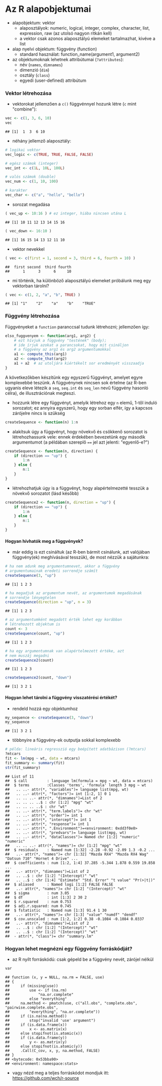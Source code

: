 # Az R alapobjektumai

- alapobjektum: vektor
    - alaposztályok: numeric, logical, integer, complex, character, list, expression, raw (az utolsó nagyon ritkán kell)
    - a vektor csak azonos alaposztályú elemeket tartalmazhat, kivéve a list
- alap nyelvi objektum: függvény (function)
    - standard használat: function_name(argument1, argument2)
- az objektumoknak lehetnek attribútumai (`?attributes`):
    - név (`names`, `dimnames`)  
    - dimenzió (`dim`)   
    - osztály (`class`)    
    - egyedi (user-defined) attribútum

### Vektor létrehozása

- vektorokat jellemzően a `c()` függvénnyel hozunk létre (`c` mint "combine"):

```r
vec <- c(1, 3, 6, 10)
vec
```

```
## [1]  1  3  6 10
```

- néhány jellemző alaposztály:

```r
# logikai vektor
vec_logic <- c(TRUE, TRUE, FALSE, FALSE)

# egész számok (integer)
vec_int <- c(1L, 10L, 100L)

# valós számok (double)
vec_num <- c(1, 10, 100)

# karakter
vec_char <- c("a", "hello", "bello")
```

- sorozat megadása

```r
( vec_up <- 10:16 ) # ez integer, hiába nincsen utána L
```

```
## [1] 10 11 12 13 14 15 16
```

```r
( vec_down <- 16:10 )
```

```
## [1] 16 15 14 13 12 11 10
```

- vektor nevekkel

```r
( vec <- c(first = 1, second = 3, third = 6, fourth = 10) )
```

```
##  first second  third fourth 
##      1      3      6     10
```

- mi történik, ha különböző alaposztályú elemeket próbálunk meg egy vektorban tárolni?

```r
( vec <- c(1, 2, "a", "b", TRUE) )
```

```
## [1] "1"    "2"    "a"    "b"    "TRUE"
```


### Függvény létrehozása

Függvényeket a `function` paranccsal tudunk létrehozni; jellemzően így:

```r
elso_fuggvenyem <- function(arg1, arg2) {
    # ezt hívjuk a függvény "testének" (body);
    # ide írjuk azokat a parancsokat, hogy mit csináljon
    # a függvény az arg1 és arg2 argumentumokkal
    a1 <- compute_this(arg1)
    a2 <- compute_that(arg2)
    a1 + a2  # az utoljára kiértékelt sor eredményét visszaadja
}
```

A következőkben készítünk egy egyszerű függvényt, amelyet egyre komplexebbé 
teszünk. A függvénynek nincsen sok értelme (az R-ben ugyanis eleve létezik a 
`seq`, `seq.int` és `seq_len` nevű függvény hasonló célra), de illusztrációnak
megteszi.

- hozzunk létre egy függvényt, amelyik létrehoz egy `n` elemű, 1-től induló 
sorozatot; ez annyira egyszerű, hogy egy sorban elfér, így a kapcsos zárójelre 
nincs is szükség

```r
createSequence <- function(n) 1:n
```

- alakítsuk úgy a függvényt, hogy növekvő és csökkenő sorozatot is 
létrehozhassunk vele: ennek érdekében bevezetünk egy második argumentumot 
(a példában szereplő `==` jel azt jelenti: "egyenlő-e?")

```r
createSequence <- function(n, direction) {
    if (direction == "up") {  
        1:n
    } else {
        n:1
    }
}
```

- létrehozhatjuk úgy is a függvényt, hogy alapértelmezetté tesszük a növekvő
sorozatot (lásd később)

```r
createSequence2 <- function(n, direction = "up") {
    if (direction == "up") {   
        1:n
    } else {
        n:1
    }
}
```

#### Hogyan hívhatók meg a függvények?
- már eddig is ezt csináltuk (az R-ben bármit csinálunk, azt valójában függvény(ek) meghívásával tesszük), de most nézzük a sajátunkra:

```r
# ha nem adunk meg argumentumnevet, akkor a függvény 
# argumentumainak eredeti sorrendje számít
createSequence(3, "up")
```

```
## [1] 1 2 3
```

```r
# ha megadjuk az argumentum nevét, az argumentumok megadásának
# sorrendje lényegtelen
createSequence(direction = "up", n = 3)
```

```
## [1] 1 2 3
```

```r
# az argumentumként megadott érték lehet egy korábban
# létrehozott objektum is
count <- 3
createSequence(count, "up")
```

```
## [1] 1 2 3
```

```r
# ha egy argumentumnak van alapértelmezett értéke, azt
# nem muszáj megadni
createSequence2(count)
```

```
## [1] 1 2 3
```

```r
createSequence2(count, "down")
```

```
## [1] 3 2 1
```

#### Hogyan lehet tárolni a függvény visszatérési értékét?
- rendeld hozzá egy objektumhoz

```r
my_sequence <- createSequence(3, "down")
my_sequence
```

```
## [1] 3 2 1
```

- többnyire a függvény-ek outputja sokkal komplexebb

```r
# példa: lineáris regresszió egy beépített adatbázison (?mtcars)
?mtcars
fit <- lm(mpg ~ wt, data = mtcars)
fit_summary <- summary(fit)
str(fit_summary)
```

```
## List of 11
##  $ call         : language lm(formula = mpg ~ wt, data = mtcars)
##  $ terms        :Classes 'terms', 'formula' length 3 mpg ~ wt
##   .. ..- attr(*, "variables")= language list(mpg, wt)
##   .. ..- attr(*, "factors")= int [1:2, 1] 0 1
##   .. .. ..- attr(*, "dimnames")=List of 2
##   .. .. .. ..$ : chr [1:2] "mpg" "wt"
##   .. .. .. ..$ : chr "wt"
##   .. ..- attr(*, "term.labels")= chr "wt"
##   .. ..- attr(*, "order")= int 1
##   .. ..- attr(*, "intercept")= int 1
##   .. ..- attr(*, "response")= int 1
##   .. ..- attr(*, ".Environment")=<environment: 0xdd3f0e0> 
##   .. ..- attr(*, "predvars")= language list(mpg, wt)
##   .. ..- attr(*, "dataClasses")= Named chr [1:2] "numeric" "numeric"
##   .. .. ..- attr(*, "names")= chr [1:2] "mpg" "wt"
##  $ residuals    : Named num [1:32] -2.28 -0.92 -2.09 1.3 -0.2 ...
##   ..- attr(*, "names")= chr [1:32] "Mazda RX4" "Mazda RX4 Wag" "Datsun 710" "Hornet 4 Drive" ...
##  $ coefficients : num [1:2, 1:4] 37.285 -5.344 1.878 0.559 19.858 ...
##   ..- attr(*, "dimnames")=List of 2
##   .. ..$ : chr [1:2] "(Intercept)" "wt"
##   .. ..$ : chr [1:4] "Estimate" "Std. Error" "t value" "Pr(>|t|)"
##  $ aliased      : Named logi [1:2] FALSE FALSE
##   ..- attr(*, "names")= chr [1:2] "(Intercept)" "wt"
##  $ sigma        : num 3.05
##  $ df           : int [1:3] 2 30 2
##  $ r.squared    : num 0.753
##  $ adj.r.squared: num 0.745
##  $ fstatistic   : Named num [1:3] 91.4 1 30
##   ..- attr(*, "names")= chr [1:3] "value" "numdf" "dendf"
##  $ cov.unscaled : num [1:2, 1:2] 0.38 -0.1084 -0.1084 0.0337
##   ..- attr(*, "dimnames")=List of 2
##   .. ..$ : chr [1:2] "(Intercept)" "wt"
##   .. ..$ : chr [1:2] "(Intercept)" "wt"
##  - attr(*, "class")= chr "summary.lm"
```

### Hogyan lehet megnézni egy függvény forráskódját?

- az R nyílt forráskódú: csak gépeld be a függvény nevét, zárójel nélkül

```r
var
```

```
## function (x, y = NULL, na.rm = FALSE, use) 
## {
##     if (missing(use)) 
##         use <- if (na.rm) 
##             "na.or.complete"
##         else "everything"
##     na.method <- pmatch(use, c("all.obs", "complete.obs", "pairwise.complete.obs", 
##         "everything", "na.or.complete"))
##     if (is.na(na.method)) 
##         stop("invalid 'use' argument")
##     if (is.data.frame(x)) 
##         x <- as.matrix(x)
##     else stopifnot(is.atomic(x))
##     if (is.data.frame(y)) 
##         y <- as.matrix(y)
##     else stopifnot(is.atomic(y))
##     .Call(C_cov, x, y, na.method, FALSE)
## }
## <bytecode: 0x53bba90>
## <environment: namespace:stats>
```

- vagy nézd meg a teljes forráskódot mondjuk itt: https://github.com/wch/r-source
